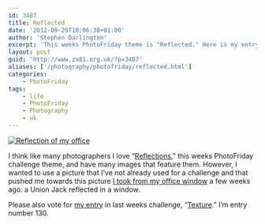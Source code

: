```yaml
---
id: 3487
title: Reflected
date: '2012-09-29T10:06:38+01:00'
author: 'Stephen Darlington'
excerpt: 'This weeks PhotoFriday theme is "Reflected." Here is my entry.'
layout: post
guid: 'http://www.zx81.org.uk/?p=3487'
aliases: ['/photography/photofriday/reflected.html']
categories:
    - PhotoFriday
tags:
    - life
    - PhotoFriday
    - Photography
    - uk
---
```


[![Reflection of my office](https://i0.wp.com/farm9.staticflickr.com/8312/7950806104_a0301af46b.jpg?resize=500%2C333)](http://www.flickr.com/photos/stephendarlington/7950806104/ "Reflection of my office by stephendarlington, on Flickr")

I think like many photographers I love “[Reflections](http://www.photofriday.com/archives/challenge/001225.php),” this weeks PhotoFriday challenge theme, and have many images that feature them. However, I wanted to use a picture that I’ve not already used for a challenge and that pushed me towards this picture [I took from my office window](/photography/london-bridge.html "London Bridge") a few weeks ago: a Union Jack reflected in a window.

Please also vote for [my entry](/photography/photofriday/texture.html "Texture") in last weeks challenge, “[Texture](http://www.photofriday.com/linkviewer.php?id=1223).” I’m entry number 130.